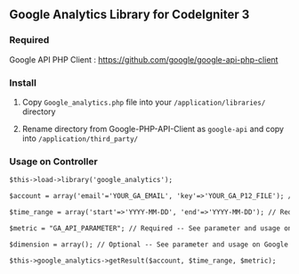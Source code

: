 ## Google Analytics Library for CodeIgniter 3

### Required

Google API PHP Client : https://github.com/google/google-api-php-client

### Install

1. Copy `Google_analytics.php` file into your `/application/libraries/` directory

2. Rename directory from Google-PHP-API-Client as `google-api` and copy into `/application/third_party/`

### Usage on Controller

```html
$this->load->library('google_analytics');

$account = array('email'='YOUR_GA_EMAIL', 'key'=>'YOUR_GA_P12_FILE'); // Required

$time_range = array('start'=>'YYYY-MM-DD', 'end'=>'YYYY-MM-DD'); // Required

$metric = "GA_API_PARAMETER"; // Required -- See parameter and usage on Google Analytics API

$dimension = array(); // Optional -- See parameter and usage on Google Analytics API

$this->google_analytics->getResult($account, $time_range, $metric);
```
